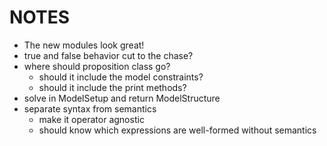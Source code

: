 # NOTES

- The new modules look great! 
- true and false behavior cut to the chase?
- where should proposition class go?
  - should it include the model constraints?
  - should it include the print methods?
- solve in ModelSetup and return ModelStructure
- separate syntax from semantics
  - make it operator agnostic
  - should know which expressions are well-formed without semantics
